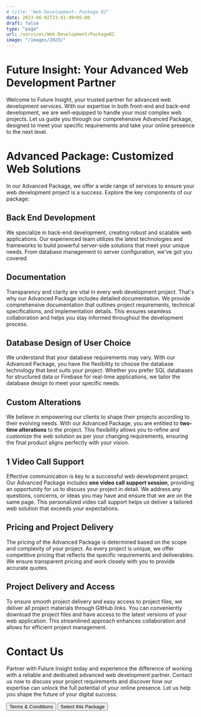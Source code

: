 ```yaml
---
# title: "Web Development: Package 02"
date: 2023-06-02T23:41:49+05:00
draft: false
type: "page"
url: /services/Web-Development/Package02
image: "/images/2023/"
---
```


<!-- Links -->
<script src="/js/redirect.js"></script>
<link rel="stylesheet" href="/css/services/package.css">

# Future Insight: Your Advanced Web Development Partner

Welcome to Future Insight, your trusted partner for advanced web development services. With our expertise in both front-end and back-end development, we are well-equipped to handle your most complex web projects. Let us guide you through our comprehensive Advanced Package, designed to meet your specific requirements and take your online presence to the next level.

# Advanced Package: Customized Web Solutions

In our Advanced Package, we offer a wide range of services to ensure your web development project is a success. Explore the key components of our package:

## Back End Development
We specialize in back-end development, creating robust and scalable web applications. Our experienced team utilizes the latest technologies and frameworks to build powerful server-side solutions that meet your unique needs. From database management to server configuration, we've got you covered.

## Documentation
Transparency and clarity are vital in every web development project. That's why our Advanced Package includes detailed documentation. We provide comprehensive documentation that outlines project requirements, technical specifications, and implementation details. This ensures seamless collaboration and helps you stay informed throughout the development process.

## Database Design of User Choice
We understand that your database requirements may vary. With our Advanced Package, you have the flexibility to choose the database technology that best suits your project. Whether you prefer SQL databases for structured data or Firebase for real-time applications, we tailor the database design to meet your specific needs.

## Custom Alterations
We believe in empowering our clients to shape their projects according to their evolving needs. With our Advanced Package, you are entitled to **two-time alterations** to the project. This flexibility allows you to refine and customize the web solution as per your changing requirements, ensuring the final product aligns perfectly with your vision.

## 1 Video Call Support
Effective communication is key to a successful web development project. Our Advanced Package includes **one video call support session**, providing an opportunity for us to discuss your project in detail. We address any questions, concerns, or ideas you may have and ensure that we are on the same page. This personalized video call support helps us deliver a tailored web solution that exceeds your expectations.

## Pricing and Project Delivery

The pricing of the Advanced Package is determined based on the scope and complexity of your project. As every project is unique, we offer competitive pricing that reflects the specific requirements and deliverables. We ensure transparent pricing and work closely with you to provide accurate quotes.

## Project Delivery and Access

To ensure smooth project delivery and easy access to project files, we deliver all project materials through GitHub links. You can conveniently download the project files and have access to the latest versions of your web application. This streamlined approach enhances collaboration and allows for efficient project management.

# Contact Us

Partner with Future Insight today and experience the difference of working with a reliable and dedicated advanced web development partner. Contact us now to discuss your project requirements and discover how our expertise can unlock the full potential of your online presence. Let us help you shape the future of your digital success.

<div class="button-container">
    <button class="green-button" onclick="redirectToURL('/terms-conditions/')">Terms & Conditions</button>
    <button class="green-button" onclick="redirectToURL('/select-package/')">Select this Package</button>
</div>